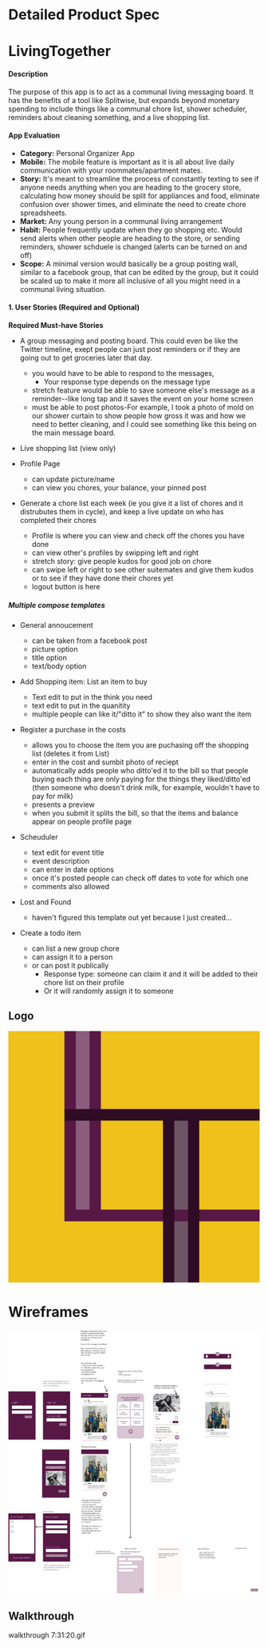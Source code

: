 # Detailed Product Spec

# LivingTogether
#### Description
The purpose of this app is to act as a communal living messaging board. It has the benefits of a tool like Splitwise, but expands beyond monetary spending to include things like a communal chore list, shower scheduler, reminders about cleaning something, and a live shopping list. 

#### App Evaluation
- **Category:** Personal Organizer App
- **Mobile:** The mobile feature is important as it is all about live daily communication with your roommates/apartment mates. 
- **Story:** It's meant to streamline the process of constantly texting to see if anyone needs anything when you are heading to the grocery store, calculating how money should be split for appliances and food, eliminate confusion over shower times, and eliminate the need to create chore spreadsheets. 
- **Market:** Any young person in a communal living arrangement
- **Habit:** People frequently update when they go shopping etc. Would send alerts when other people are heading to the store, or sending reminders, shower schduele is changed (alerts can be turned on and off)
- **Scope:** A minimal version would basically be a group posting wall, similar to a facebook group, that can be edited by the group, but it could be scaled up to make it more all inclusive of all you might need in a communal living situation.


#### 1. User Stories (Required and Optional)

**Required Must-have Stories**

* A group messaging and posting board. This could even be like the Twitter timeline, exept people can just post reminders or if they are going out to get groceries later that day. 
    * you would have to be able to respond to the messages, 
        * Your response type depends on the message type
    * stretch feature would be able to save someone else's message as a reminder--like long tap and it saves the event on your home screen
    * must be able to post photos-For example, I took a photo of mold on our shower curtain to show people how gross it was and how we need to better cleaning, and I could see something like this being on the main message board.
   
* Live shopping list (view only)



* Profile Page
    * can update picture/name 
    * can view you chores, your balance, your pinned post

* Generate a chore list each week (ie you give it a list of chores and it distrubutes them in cycle), and keep a live update on who has completed their chores
    * Profile is where you can view and check off the chores you have done
    * can view other's profiles by swipping left and right
    * stretch story: give people kudos for good job on chore
    * can swipe left or right to see other suitemates and give them kudos or to see if they have done their chores yet
    * logout button is here
    

##### Multiple compose templates
* General annoucement
    * can be taken from a facebook post
    * picture option
    * title option
    * text/body option
* Add Shopping item: List an item to buy
    * Text edit to put in the think you need
    * text edit to put in the quanitity
    * multiple people can like it/"ditto it" to show they also want the item
* Register a purchase  in the costs
    * allows you to choose the item you are puchasing off the shopping list (deletes it from List)
    * enter in the cost and sumbit photo of reciept 
    * automatically adds people who ditto'ed it to the bill so that people buying each thing are only paying for the things they liked/ditto'ed (then someone who doesn't drink milk, for example, wouldn't have to pay for milk)
    * presents a preview
    * when you submit it splits the bill, so that the items and balance appear on people profile page
* Scheuduler
    * text edit for event title
    * event description
    * can enter in date options
    * once it's posted people can check off dates to vote for which one 
    * comments also allowed

* Lost and Found
    * haven't figured this template out yet because I just created...

* Create a todo item
    * can list a new group chore
    * can assign it to a person
    * or can post it publically
        * Response type: someone can claim it and it will be added to their chore list on their profile
        * Or it will randomly assign it to someone
 
 ## Logo
 ![Logo](Logo.png)
 # Wireframes
        
![Living Together Wireframes](https://github.com/Cina10/LivingTogether/blob/master/LivingTogether_Wireframe.png)

 ## Walkthrough
walkthrough 7:31:20.gif
    
